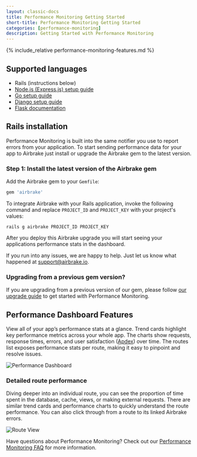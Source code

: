 ```yaml
---
layout: classic-docs
title: Performance Monitoring Getting Started
short-title: Performance Monitoring Getting Started
categories: [performance-monitoring]
description: Getting Started with Performance Monitoring
---
```


{% include_relative performance-monitoring-features.md %}

## Supported languages
- Rails (instructions below)
- [Node.js (Express.js) setup guide](/docs/performance-monitoring/updating-your-node-notifier/)
- [Go setup guide](/docs/performance-monitoring/go/)
- [Django setup guide](/docs/performance-monitoring/django/)
- [Flask documentation](/docs/performance-monitoring/flask/)

## Rails installation

Performance Monitoring is built into the same notifier you use to report errors
from your application. To start sending performance data for your app to
Airbrake just install or upgrade the Airbrake gem to the latest version.

### Step 1: Install the latest version of the Airbrake gem

Add the Airbrake gem to your `Gemfile`:

```ruby
gem 'airbrake'
```

To integrate Airbrake with your Rails application, invoke the following command
and replace `PROJECT_ID` and `PROJECT_KEY` with your project's values:

```shell
rails g airbrake PROJECT_ID PROJECT_KEY
```
After you deploy this Airbrake upgrade you will start seeing your applications
performance stats in the dashboard.

If you run into any issues, we are happy to help. Just let us know
what happened at [support@airbrake.io](mailto:support@airbrake.io).

### Upgrading from a previous gem version?

If you are upgrading from a previous version of our gem, please follow [our
upgrade guide](/docs/ruby/upgrading-your-notifier/) to get started with
Performance Monitoring.

## Performance Dashboard Features

View all of your app’s performance stats at a glance. Trend cards highlight key
performance metrics across your whole app. The charts show requests, response
times, errors, and user satisfaction ([Apdex](https://apdex.org/apdexfaq.html))
over time. The routes list exposes performance stats per route, making it easy
to pinpoint and resolve issues.

![Performance Dashboard](/docs/assets/img/docs/performance_monitoring/performance-dashboard.png)

### Detailed route performance

Diving deeper into an individual route, you can see the proportion of time
spent in the database, cache, views, or making external requests. There are
similar trend cards and performance charts to quickly understand the route
performance. You can also click through from a route to its linked Airbrake
errors.

![Route View](/docs/assets/img/docs/performance_monitoring/route-view.png)

Have questions about Performance Monitoring? Check out our [Performance
Monitoring FAQ](/docs/performance-monitoring/frequently-asked-questions/) for
more information.
